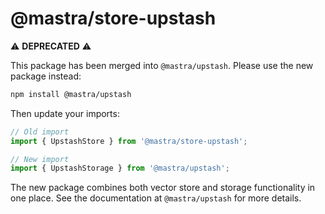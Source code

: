 # @mastra/store-upstash

⚠️ **DEPRECATED** ⚠️

This package has been merged into `@mastra/upstash`. Please use the new package instead:

```bash
npm install @mastra/upstash
```

Then update your imports:

```typescript
// Old import
import { UpstashStore } from '@mastra/store-upstash';

// New import
import { UpstashStorage } from '@mastra/upstash';
```

The new package combines both vector store and storage functionality in one place. See the documentation at `@mastra/upstash` for more details.
